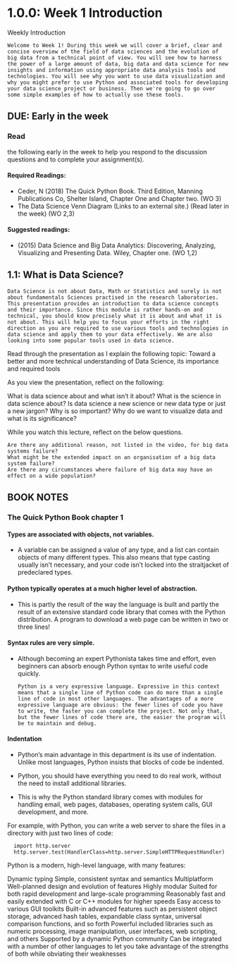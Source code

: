 # 1.0.0: Week 1 Introduction

Weekly Introduction

    Welcome to Week 1! During this week we will cover a brief, clear and concise overview of the field of data sciences and the evolution of big data from a technical point of view. You will see how to harness the power of a large amount of data, big data and data science for new insights and information using appropriate data analysis tools and technologies. You will see why you want to use data visualization and why you might prefer to use Python and associated tools for developing your data science project or business. Then we're going to go over some simple examples of how to actually use these tools.

## DUE: Early in the week

### Read 
the following early in the week to help you respond to the discussion questions and to complete your assignment(s).

#### Required Readings:
- Ceder, N (2018) The Quick Python Book. Third Edition, Manning Publications Co, Shelter Island, Chapter One and Chapter two. (WO 3)
- The Data Science Venn Diagram (Links to an external site.) (Read later in the week) (WO 2,3)
#### Suggested readings:
- (2015) Data Science and Big Data Analytics: Discovering, Analyzing, Visualizing and Presenting Data. Wiley, Chapter one. (WO 1,2)


## 1.1: What is Data Science?
    Data Science is not about Data, Math or Statistics and surely is not about fundamentals Sciences practised in the research laboratories. This presentation provides an introduction to data science concepts and their importance. Since this module is rather hands-on and technical, you should know precisely what it is about and what it is not about. This will help you to focus your efforts in the right direction as you are required to use various tools and technologies in data science and apply them to your data effectively. We are also looking into some popular tools used in data science.

    
Read through the presentation as I explain the following topic: Toward a better and more technical understanding of Data Science, its importance and required tools

 

As you view the presentation, reflect on the following:

What is data science about and what isn’t it about?
What is the science in data science about?
Is data science a new science or new data type or just a new jargon?
Why is so important?
Why do we want to visualize data and what is its significance?

While you watch this lecture, reflect on the below questions.

    Are there any additional reason, not listed in the video, for big data systems failure?
    What might be the extended impact on an organisation of a big data system failure?
    Are there any circumstances where failure of big data may have an effect on a wide population?


## BOOK NOTES
### The Quick Python Book chapter 1
#### Types are associated with objects, not variables. 
- A variable can be assigned a value of any type, and a list can contain objects of many different types. This also means that type casting usually isn’t necessary, and your code isn’t locked into the straitjacket of predeclared types.
####  Python typically operates at a much higher level of abstraction. 
- This is partly the result of the way the language is built and partly the result of an extensive standard code library that comes with the Python distribution. A program to download a web page can be written in two or three lines!
#### Syntax rules are very simple. 
- Although becoming an expert Pythonista takes time and effort, even beginners can absorb enough Python syntax to write useful code quickly.


      Python is a very expressive language. Expressive in this context means that a single line of Python code can do more than a single line of code in most other languages. The advantages of a more expressive language are obvious: the fewer lines of code you have to write, the faster you can complete the project. Not only that, but the fewer lines of code there are, the easier the program will be to maintain and debug.

#### Indentation
- Python’s main advantage in this department is its use of indentation. Unlike most languages, Python insists that blocks of code be indented.

- Python, you should have everything you need to do real work, without the need to install additional libraries. 
- This is why the Python standard library comes with modules for handling email, web pages, databases, operating system calls, GUI development, and more.

For example, with Python, you can write a web server to share the files in a directory with just two lines of code:

      import http.server
      http.server.test(HandlerClass=http.server.SimpleHTTPRequestHandler)

      
Python is a modern, high-level language, with many features:

Dynamic typing
Simple, consistent syntax and semantics
Multiplatform
Well-planned design and evolution of features
Highly modular
Suited for both rapid development and large-scale programming
Reasonably fast and easily extended with C or C++ modules for higher speeds
Easy access to various GUI toolkits
Built-in advanced features such as persistent object storage, advanced hash tables, expandable class syntax, universal comparison functions, and so forth
Powerful included libraries such as numeric processing, image manipulation, user interfaces, web scripting, and others
Supported by a dynamic Python community
Can be integrated with a number of other languages to let you take advantage of the strengths of both while obviating their weaknesses